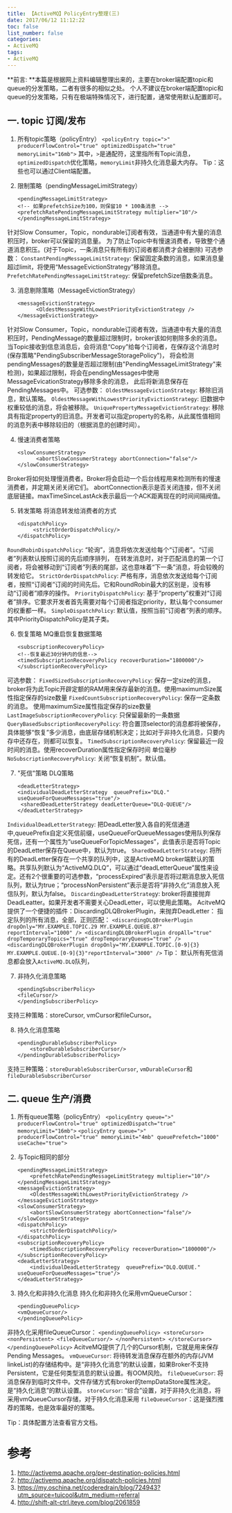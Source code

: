 ```yaml
---
title: 【ActiveMQ】PolicyEntry整理(三)
date: 2017/06/12 11:12:22
toc: false
list_number: false
categories:
- ActiveMQ
tags:
- ActiveMQ
---
```


**前言: **本篇是根据网上资料编辑整理出来的，主要在broker端配置topic和queue的分发策略，二者有很多的相似之处。
个人不建议在broker端配置topic和queue的分发策略，只有在极端特殊情况下，进行配置，通常使用默认配置即可。

## 一. topic 订阅/发布
1. 所有topic策略（policyEntry）
`<policyEntry topic=">" producerFlowControl="true" optimizedDispatch="true"  memoryLimit="16mb">`
其中，`>`是通配符，这里指所有Topic消息，`optimizedDispatch`优化策略，`memoryLimit`非持久化消息最大内存。
Tip：这些也可以通过Client端配置。

2. 限制策略（pendingMessageLimitStrategy）

    ```
    <pendingMessageLimitStrategy>
    <!-- 如果prefetchSize为100，则保留10 * 100条消息 -->
    <prefetchRatePendingMessageLimitStrategy multiplier="10"/>
    </pendingMessageLimitStrategy>
    ```
针对Slow Consumer，Topic，nondurable订阅者有效，当通道中有大量的消息积压时，broker可以保留的消息量。
为了防止Topic中有慢速消费者，导致整个通道消息积压。(对于Topic，一条消息只有所有的订阅者都消费才会被删除)
可选参数：
`ConstantPendingMessageLimitStrategy`: 保留固定条数的消息，如果消息量超过limit，将使用“MessageEvictionStrategy”移除消息。
`PrefetchRatePendingMessageLimitStrategy`: 保留prefetchSize倍数条消息。

3. 消息剔除策略（MessageEvictionStrategy）
    ```
    <messageEvictionStrategy>
          <OldestMessageWithLowestPriorityEvictionStrategy />
    </messageEvictionStrategy>
    ```
针对Slow Consumer，Topic，nondurable订阅者有效，当通道中有大量的消息积压时，PendingMessage的数量超过限制时，broker该如何剔除多余的消息。
当Topic接收到信息消息后，会将消息“Copy”给每个订阅者，在保存这个消息时(保存策略"PendingSubscriberMessageStoragePolicy")，
将会检测pendingMessages的数量是否超过限制(由"PendingMessageLimitStrategy"来检测)，如果超过限制，将会在pendingMessages中使用MessageEvicationStrategy移除多余的消息，
此后将新消息保存在PendingMessages中。
可选参数：
`OldestMessageEvictionStrategy`: 移除旧消息，默认策略。
`OldestMessageWithLowestPriorityEvictionStrategy`: 旧数据中权重较低的消息，将会被移除。
`UniquePropertyMessageEvictionStrategy`: 移除具有指定property的旧消息。开发者可以指定property的名称，从此属性值相同的消息列表中移除较旧的（根据消息的创建时间）。

4. 慢速消费者策略

    ```
    <slowConsumerStrategy>
          <abortSlowConsumerStrategy abortConnection="false"/>
    </slowConsumerStrategy>
    ```
Broker将如何处理慢消费者。Broker将会启动一个后台线程用来检测所有的慢速消费者，并定期关闭关闭它们。
abortConnection表示是否关闭连接，但不关闭底层链接。maxTimeSinceLastAck表示最后一个ACK距离现在的时间间隔阀值。

5. 转发策略 将消息转发给消费者的方式
    ```
    <dispatchPolicy>
         <strictOrderDispatchPolicy/>
    </dispatchPolicy>
    ```
`RoundRobinDispatchPolicy`: “轮询”，消息将依次发送给每个“订阅者”。“订阅者”列表默认按照订阅的先后顺序排列，
在转发消息时，对于匹配消息的第一个订阅者，将会被移动到“订阅者”列表的尾部，这也意味着“下一条”消息，将会较晚的转发给它。
`StrictOrderDispatchPolicy`: 严格有序，消息依次发送给每个订阅者，按照“订阅者”订阅的时间先后。它和RoundRobin最大的区别是，没有移动“订阅者”顺序的操作。
`PriorityDispatchPolicy`: 基于“property”权重对“订阅者”排序。它要求开发者首先需要对每个订阅者指定priority，默认每个consumer的权重都一样。
`SimpleDispatchPolicy`: 默认值，按照当前“订阅者”列表的顺序。其中PriorityDispatchPolicy是其子类。

6. 恢复策略 MQ重启恢复数据策略
    ```
    <subscriptionRecoveryPolicy>
    <!--恢复最近30分钟内的信息-->
    <timedSubscriptionRecoveryPolicy recoverDuration="1800000"/>
    </subscriptionRecoveryPolicy>
    ```
可选参数：
`FixedSizedSubscriptionRecoveryPolicy`: 保存一定size的消息，broker将为此Topic开辟定额的RAM用来保存最新的消息。使用maximumSize属性指定保存的size数量
`FixedCountSubscriptionRecoveryPolicy`: 保存一定条数的消息。 使用maximumSize属性指定保存的size数量
`LastImageSubscriptionRecoveryPolicy`: 只保留最新的一条数据
`QueryBasedSubscriptionRecoveryPolicy`: 符合置顶selector的消息都将被保存，具体能够“恢复”多少消息，由底层存储机制决定；比如对于非持久化消息，只要内存中还存在，则都可以恢复。
`TimedSubscriptionRecoveryPolicy`: 保留最近一段时间的消息。使用recoverDuration属性指定保存时间 单位毫秒
`NoSubscriptionRecoveryPolicy`: 关闭“恢复机制”。默认值。

7. "死信"策略 DLQ策略
    ```
    <deadLetterStrategy>
    <individualDeadLetterStrategy  queuePrefix="DLQ." useQueueForQueueMessages="true"/>
     <sharedDeadLetterStrategy deadLetterQueue="DLQ-QUEUE"/> 
    </deadLetterStrategy>
    ```
`IndividualDeadLetterStrategy`: 把DeadLetter放入各自的死信通道中,queuePrefix自定义死信前缀，useQueueForQueueMessages使用队列保存死信，还有一个属性为“useQueueForTopicMessages”，此值表示是否将Topic的DeadLetter保存在Queue中，默认为true。 
`SharedDeadLetterStrategy`: 将所有的DeadLetter保存在一个共享的队列中，这是ActiveMQ broker端默认的策略。共享队列默认为“ActiveMQ.DLQ”，可以通过“deadLetterQueue”属性来设定。还有2个很重要的可选参数，“processExpired”表示是否将过期消息放入死信队列，默认为true；“processNonPersistent”表示是否将“非持久化”消息放入死信队列，默认为false。
`DiscardingDeadLetterStrateg`y: broker将直接抛弃DeadLeatter。如果开发者不需要关心DeadLetter，可以使用此策略。
AcitveMQ提供了一个便捷的插件：DiscardingDLQBrokerPlugin，来抛弃DeadLetter：
指定队列的所有消息，全部，正则匹配：
    ```
    <discardingDLQBrokerPlugin dropOnly="MY.EXAMPLE.TOPIC.29 MY.EXAMPLE.QUEUE.87" reportInterval="1000" />
    <discardingDLQBrokerPlugin dropAll="true" dropTemporaryTopics="true" dropTemporaryQueues="true" />
    <discardingDLQBrokerPlugin dropOnly="MY.EXAMPLE.TOPIC.[0-9]{3} MY.EXAMPLE.QUEUE.[0-9]{3}"reportInterval="3000" />
    ```
Tip： 默认所有死信消息都会放入`ActiveMQ.DLQ`队列，

7. 非持久化消息策略
    ```
    <pendingSubscriberPolicy>
    <fileCursor/>
    </pendingSubscriberPolicy>
    ```
支持三种策略：storeCursor, vmCursor和fileCursor。

8. 持久化消息策略
    ```
    <pendingDurableSubscriberPolicy>
        <storeDurableSubscriberCursor/>
    </pendingDurableSubscriberPolicy>
    ```
支持三种策略：`storeDurableSubscriberCursor`, `vmDurableCursor`和 `fileDurableSubscriberCursor`

## 二. queue 生产/消费
1. 所有queue策略（policyEntry）
`<policyEntry queue=">" producerFlowControl="true" optimizedDispatch="true" memoryLimit="16mb">`
`<policyEntry queue=">" producerFlowControl="true" memoryLimit="4mb" queuePrefetch="1000" useCache="true">`
2. 与Topic相同的部分
    ```
    <pendingMessageLimitStrategy>
        <prefetchRatePendingMessageLimitStrategy multiplier="10"/>
    </pendingMessageLimitStrategy>
    <messageEvictionStrategy>
        <OldestMessageWithLowestPriorityEvictionStrategy />
    </messageEvictionStrategy>
    <slowConsumerStrategy>
        <abortSlowConsumerStrategy abortConnection="false"/>
    </slowConsumerStrategy>
    <dispatchPolicy>
        <strictOrderDispatchPolicy/>
    </dispatchPolicy>
    <subscriptionRecoveryPolicy>
        <timedSubscriptionRecoveryPolicy recoverDuration="1800000"/>
    </subscriptionRecoveryPolicy>
    <deadLetterStrategy>
        <individualDeadLetterStrategy  queuePrefix="DLQ.QUEUE." useQueueForQueueMessages="true"/>
    </deadLetterStrategy>
    ```

3. 持久化和非持久化消息
持久化和非持久化采用vmQueueCursor：
    ```
    <pendingQueuePolicy>
    <vmQueueCursor/>
    </pendingQueuePolicy>
    ```
非持久化采用fileQueueCursor：
    ```
    <pendingQueuePolicy>
    <storeCursor>
    <nonPersistent>
    <fileQueueCursor/>
    </nonPersistent>
    </storeCursor>
    </pendingQueuePolicy>
    ```
AcitveMQ提供了几个的Cursor机制，它就是用来保存Pending Messages。
`vmQueueCursor`: 将待转发消息保存在额外的内存(JVM linkeList)的存储结构中。是“非持久化消息”的默认设置，如果Broker不支持Persistent，它是任何类型消息的默认设置。有OOM风险。
`fileQueueCursor`: 将消息保存到临时文件中。文件存储方式有broker的tempDataStore属性决定。是“持久化消息”的默认设置。
`storeCursor`: “综合”设置，对于非持久化消息，将采用vmQueueCursor存储，对于持久化消息采用
`fileQueueCursor`：这是强烈推荐的策略，也是效率最好的策略。

Tip：具体配置方法查看官方文档。


# 参考
1. http://activemq.apache.org/per-destination-policies.html
2. http://activemq.apache.org/dispatch-policies.html
3. https://my.oschina.net/coderedrain/blog/724943?utm_source=tuicool&utm_medium=referral
4. http://shift-alt-ctrl.iteye.com/blog/2061859